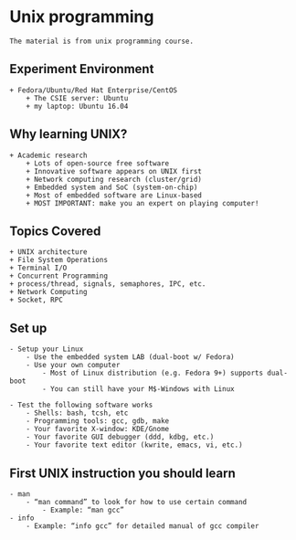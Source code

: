 # Unix programming

	The material is from unix programming course.

## Experiment Environment

	+ Fedora/Ubuntu/Red Hat Enterprise/CentOS
		+ The CSIE server: Ubuntu
		+ my laptop: Ubuntu 16.04


## Why learning UNIX?

	+ Academic research
		+ Lots of open-source free software
		+ Innovative software appears on UNIX first
		+ Network computing research (cluster/grid)
		+ Embedded system and SoC (system-on-chip)
		+ Most of embedded software are Linux-based
		+ MOST IMPORTANT: make you an expert on playing computer!



## Topics Covered

	+ UNIX architecture
	+ File System Operations
	+ Terminal I/O
	+ Concurrent Programming
	+ process/thread, signals, semaphores, IPC, etc.
	+ Network Computing
	+ Socket, RPC

## Set up

	- Setup your Linux
		- Use the embedded system LAB (dual-boot w/ Fedora)
		- Use your own computer
			- Most of Linux distribution (e.g. Fedora 9+) supports dual-boot
			- You can still have your M$-Windows with Linux

	- Test the following software works
		- Shells: bash, tcsh, etc
		- Programming tools: gcc, gdb, make
		- Your favorite X-window: KDE/Gnome
		- Your favorite GUI debugger (ddd, kdbg, etc.)
		- Your favorite text editor (kwrite, emacs, vi, etc.)

## First UNIX instruction you should learn

	- man
		- “man command” to look for how to use certain command
			- Example: “man gcc”
	- info
		- Example: “info gcc” for detailed manual of gcc compiler
